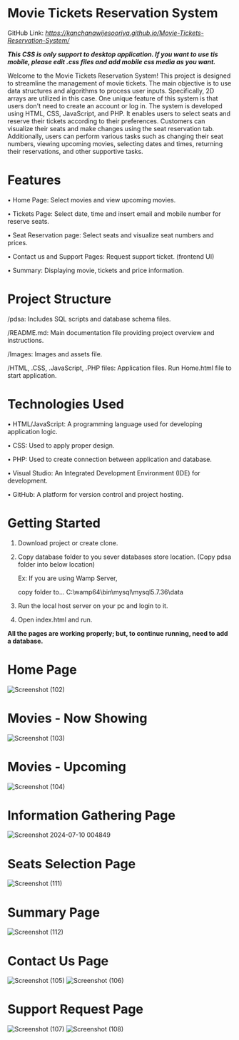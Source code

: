 # Movie Tickets Reservation System

GitHub Link: _https://kanchanawijesooriya.github.io/Movie-Tickets-Reservation-System/_

*****This CSS is only support to desktop application. If you want to use tis mobile, please edit .css files and add mobile css media as you want.*****

Welcome to the Movie Tickets Reservation System! This project is designed to streamline the management of movie tickets. The main objective is to use data structures and algorithms to process user inputs. Specifically, 2D arrays are utilized in this case. One unique feature of this system is that users don't need to create an account or log in. The system is developed using HTML, CSS, JavaScript, and PHP. It enables users to select seats and reserve their tickets according to their preferences. Customers can visualize their seats and make changes using the seat reservation tab. Additionally, users can perform various tasks such as changing their seat numbers, viewing upcoming movies, selecting dates and times, returning their reservations, and other supportive tasks. 

# **Features**

•	Home Page: Select movies and view upcoming movies.

•	Tickets Page: Select date, time and insert email and mobile number for reserve seats.

•	Seat Reservation page: Select seats and visualize seat numbers and prices.

•	Contact us and Support Pages: Request support ticket. (frontend UI)

•	Summary: Displaying movie, tickets and price information.

# **Project Structure**

/pdsa: Includes SQL scripts and database schema files.

/README.md: Main documentation file providing project overview and instructions.

/Images: Images and assets file.

/HTML, .CSS, .JavaScript, .PHP files: Application files. Run Home.html file to start application.

# **Technologies Used**

• HTML/JavaScript: A programming language used for developing application logic.

• CSS: Used to apply proper design.

• PHP: Used to create connection between application and database.

• Visual Studio: An Integrated Development Environment (IDE) for development.

• GitHub: A platform for version control and project hosting.


# **Getting Started**

1.	Download project or create clone.

2.	Copy database folder to you sever databases store location. (Copy pdsa folder into below location) 

       Ex: If you are using Wamp Server, 

       copy folder to... C:\wamp64\bin\mysql\mysql5.7.36\data

3.	Run the local host server on your pc and login to it.
 
4.	Open index.html and run.

**All the pages are working properly; but, to continue running, need to add a database.**

# **Home Page**
![Screenshot (102)](https://github.com/KanchanaWijesooriya/Movie-Tickets-Reservation-System/assets/160541254/faaca21f-51b1-46f9-a192-ca056d65f708)


# **Movies - Now Showing**
![Screenshot (103)](https://github.com/KanchanaWijesooriya/Movie-Tickets-Reservation-System/assets/160541254/4c3d3f39-3c24-4a65-8e30-a9a370d0bd85)


# **Movies - Upcoming**
![Screenshot (104)](https://github.com/KanchanaWijesooriya/Movie-Tickets-Reservation-System/assets/160541254/62eed1c6-b9e8-4cd7-9a68-1c298a613547)

# **Information Gathering Page**
![Screenshot 2024-07-10 004849](https://github.com/KanchanaWijesooriya/Movie-Tickets-Reservation-System/assets/160541254/90eb25f2-cd24-473c-a672-79362674092d)

# **Seats Selection Page**
![Screenshot (111)](https://github.com/KanchanaWijesooriya/Movie-Tickets-Reservation-System/assets/160541254/4915bb79-ef3a-457c-8d91-bbc77efec704)

# **Summary Page**
![Screenshot (112)](https://github.com/KanchanaWijesooriya/Movie-Tickets-Reservation-System/assets/160541254/cff6e9af-f2bc-4037-ae33-423ed614471a)

# **Contact Us Page**
![Screenshot (105)](https://github.com/KanchanaWijesooriya/Movie-Tickets-Reservation-System/assets/160541254/a09e583e-92d5-450f-8c08-99bedd9d9846)
![Screenshot (106)](https://github.com/KanchanaWijesooriya/Movie-Tickets-Reservation-System/assets/160541254/288720b3-f26b-4fd2-920d-6ee970a4f351)

# **Support Request Page**
![Screenshot (107)](https://github.com/KanchanaWijesooriya/Movie-Tickets-Reservation-System/assets/160541254/306fc6cb-8c09-4379-9479-2663ee9f4fb7)
![Screenshot (108)](https://github.com/KanchanaWijesooriya/Movie-Tickets-Reservation-System/assets/160541254/2c9a1ef0-8eb0-4f6a-bf55-235b2f2d6094)
